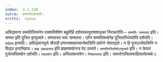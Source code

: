```yaml
---
index:  3.1.128
sutra:  प्रणाय्योऽसम्मतौ।
vritti:  nyasa
---
```


अविद्यमाना सम्मतिरित्यनेन वाक्यविशेषेण बहुव्रीहिं दर्शयंस्तत्पुरुषाशङ्कां निराकरोति-- `सम्मतिः सम्मतता` इति। सम्मत इति पूजित इत्युच्यते। सम्मतस्य भावः सम्मतता। एतेन सम्मतिशब्देनेह पूजिताभिधेयतेति दर्शयति।
`यद्येवम्` इत्यादि। अविद्यमानपूजे चौरादौ प्रणाय्यशब्दस्यान्तेवासिनि प्रयोगो नोपपद्यते। न हि पूजाऽन्तेवासिनि न विद्यत इत्यभिप्रायः। `ब्राहृ प्रब्राऊयात्` इति ब्राहमशब्देनात्र वेद उच्यते। `सम्मतिरभिलोषोऽप्युच्यते` इति। न केवलं पूजेत्यपिशब्देन दर्शयति। `तदभावेन` इति। अभिलाषाभावेन। `निष्कामतया` इति। भावभोगाभिलाषरहिततयेत्यर्थः॥
